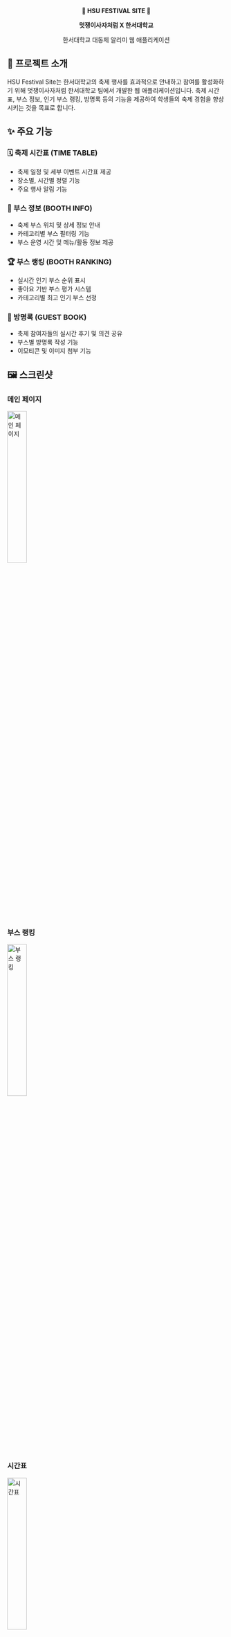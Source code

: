 <div align="center">
  <strong> 🦁 HSU FESTIVAL SITE 🦁</strong>
  <p><strong>멋쟁이사자처럼 X 한서대학교</strong></p>
  <p>한서대학교 대동제 알리미 웹 애플리케이션</p>
</div>

## 📌 프로젝트 소개

HSU Festival Site는 한서대학교의 축제 행사를 효과적으로 안내하고 참여를 활성화하기 위해 멋쟁이사자처럼 한서대학교 팀에서 개발한 웹 애플리케이션입니다. 축제 시간표, 부스 정보, 인기 부스 랭킹, 방명록 등의 기능을 제공하여 학생들의 축제 경험을 향상시키는 것을 목표로 합니다.

## ✨ 주요 기능

### 🗓️ 축제 시간표 (TIME TABLE)
- 축제 일정 및 세부 이벤트 시간표 제공
- 장소별, 시간별 정렬 기능
- 주요 행사 알림 기능

### 🏪 부스 정보 (BOOTH INFO)
- 축제 부스 위치 및 상세 정보 안내
- 카테고리별 부스 필터링 기능
- 부스 운영 시간 및 메뉴/활동 정보 제공

### 🏆 부스 랭킹 (BOOTH RANKING)
- 실시간 인기 부스 순위 표시
- 좋아요 기반 부스 평가 시스템
- 카테고리별 최고 인기 부스 선정

### 📝 방명록 (GUEST BOOK)
- 축제 참여자들의 실시간 후기 및 의견 공유
- 부스별 방명록 작성 기능
- 이모티콘 및 이미지 첨부 기능

## 🖼️ 스크린샷
### 메인 페이지
<img src="https://github.com/user-attachments/assets/82988149-c68d-414e-ab13-48b82584646c" alt="메인 페이지" width="30%">

### 부스 랭킹
<img src="https://github.com/user-attachments/assets/16f2ea13-2048-4b7f-a5b8-bd4cec8eef81" alt="부스 랭킹" width="30%">

### 시간표
<img src="https://github.com/user-attachments/assets/56f74dd1-81e3-47b8-9178-7ee8378f10df" alt="시간표" width="30%">

### 방명록
<img src="https://github.com/user-attachments/assets/80e06f02-d680-4d38-971b-d3459d897a12" alt="방명록" width="30%">

## 🛠️ 기술 스택

### 프론트엔드
- HTML5, CSS3, JavaScript
- 반응형 웹 디자인

### 백엔드
- Django 웹 프레임워크
- SQLite 데이터베이스

### 배포
- AWS

## 👥 개발팀 소개

본 프로젝트는 멋쟁이사자처럼 한서대학교 팀에 의해 개발되었습니다.

### PM & Product Design
- 박대영 (항공소프트웨어공학과 18)

### Product Design & Front-end
- 김다빈 (항공소프트웨어공학과 20)

### Front-end
- 홍성인 (항공컴퓨터공학과 20)
- 이하빈 (항공소프트웨어공학과 22)

### Back-end & Front-end
- 이가현 (항공소프트웨어공학과 19)
- 이승민 (항공컴퓨터공학과 22)

## 🔗 관련 링크

- [멋쟁이사자처럼 한서대학교](https://www.instagram.com/likelion_hsu/)
- [한서대학교](https://www.hanseo.ac.kr/)

---

<div align="center">
  
